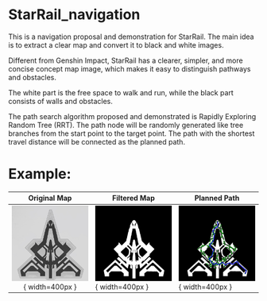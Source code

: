 # StarRail_navigation

This is a navigation proposal and demonstration for StarRail. The main idea is to extract a clear map and convert it to black and white images.

Different from Genshin Impact, StarRail has a clearer, simpler, and more concise concept map image, which makes it easy to distinguish pathways and obstacles.

The white part is the free space to walk and run, while the black part consists of walls and obstacles.

The path search algorithm proposed and demonstrated is Rapidly Exploring Random Tree (RRT). The path node will be randomly generated like tree branches from the start point to the target point. The path with the shortest travel distance will be connected as the planned path.

# Example:

|                  Original Map                  | Filtered Map                                        | Planned Path |
| :---------------------------------------------: | --------------------------------------------------- | ---------- |
|   ![Original Map](demo/map.png){ width=400px }   | ![Filtered Map](demo/map_inverted.png){ width=400px } |![Planned Path](demo/map_path_RRT.png){ width=400px }|
